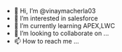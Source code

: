 - 👋 Hi, I’m @vinaymacherla03
- 👀 I’m interested in salesforce 
- 🌱 I’m currently learning APEX,LWC
- 💞️ I’m looking to collaborate on ...
- 📫 How to reach me ...

<!---
vinaymacherla03/vinaymacherla03 is a ✨ special ✨ repository because its `README.md` (this file) appears on your GitHub profile.
You can click the Preview link to take a look at your changes.
--->
